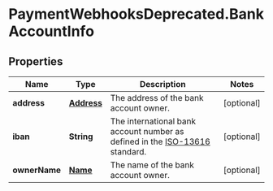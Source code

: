 # PaymentWebhooksDeprecated.BankAccountInfo

## Properties

Name | Type | Description | Notes
------------ | ------------- | ------------- | -------------
**address** | [**Address**](Address.md) | The address of the bank account owner. | [optional] 
**iban** | **String** | The international bank account number as defined in the [ISO-13616](https://www.iso.org/standard/81090.html) standard. | [optional] 
**ownerName** | [**Name**](Name.md) | The name of the bank account owner. | [optional] 


